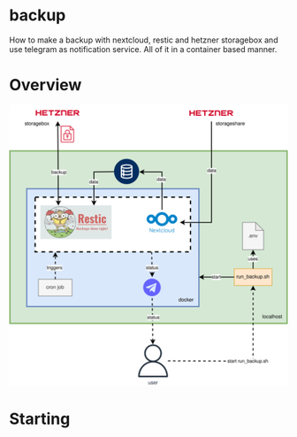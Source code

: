 # backup
How to make a backup with nextcloud, restic and hetzner storagebox and use telegram as notification service. All of it in a container based manner.

# Overview
![backup_overview.drawio.svg](backup_overview.drawio.svg)


# Starting

